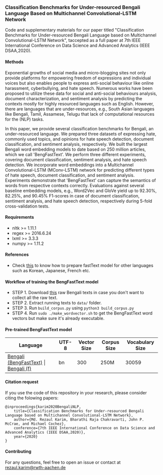 ### Classification Benchmarks for Under-resourced Bengali Language Based on Multichannel Convolutional-LSTM Network
Code and supplementary materials for our paper titled "Classification Benchmarks for Under-resourced Bengali Language based on Multichannel Convolutional-LSTM Network", taccepted as a full paper at 7th IEEE International Conference on Data Science and Advanced Analytics (IEEE DSAA,2020). 

#### Methods
Exponential growths of social media and micro-blogging sites not only provide platforms for empowering freedom of expressions and individual voices but also enables people to express anti-social behaviour like online harassment, cyberbullying, and hate speech. Numerous works have been proposed to utilize these data for social and anti-social behaviours analysis, document characterization, and sentiment analysis by predicting the contexts mostly for highly resourced languages such as English. However, there are languages that are under-resources, e.g., South Asian languages like Bengali, Tamil, Assamese, Telugu that lack of computational resources for the (NLP) tasks. 

In this paper, we provide several classification benchmarks for Bengali, an under-resourced language. We prepared three datasets of expressing hate, commonly used topics, and opinions for hate speech detection, document classification, and sentiment analysis, respectively. We built the largest Bengali word embedding models to date based on 250 million articles, which we call 'BengFastText'. We perform three different experiments, covering document classification, sentiment analysis, and hate speech detection. We incorporate word embeddings into a Multichannel Convolutional-LSTM (MConv-LSTM) network for predicting different types of hate speech, document classification, and sentiment analysis. Experiments demonstrate that 'BengFastText' can capture the semantics of words from respective contexts correctly. Evaluations against several baseline embedding models, e.g., Word2Vec and GloVe yield up to 92.30%, 82.25%, and 90.45% F1-scores in case of document classification, sentiment analysis, and hate speech detection, respectively during 5-fold cross-validation tests.

#### Requirements
* nltk >= 1.11.1
* regex >= 2016.6.24
* lxml >= 3.3.3
* numpy >= 1.11.2
	
#### References
* Check [this](https://github.com/Kyubyong/wordvectors) to know how to prepare fastText model for other languages such as Korean, Japanese, French etc.

#### Workflow of training the BengFastText model 
* STEP 1. Download [this](https://drive.google.com/open?id=199Z3KlTLvoApGixb5rwDIkbsmsl2n56F) raw Bengali texts in case you don't want to collect all the raw text.
* STEP 2. Extract running texts to `data/` folder.
* STEP 3. Run `build_corpus.py` using `python3 build_corpus.py`
* STEP 4. Run `sudo ./make_wordvector.sh` to get the BengFastText word vectors but make sure it's already executable.

#### Pre-trained BengFastText model
| Language  |  UTF-8 | Vector Size | Corpus Size  | Vocabulary Size | 
| ---       |---        |---           |---           |---           |
|[Bengali (BengFastText)](https://drive.google.com/open?id=1Q_45PQpRWQvZL2p8sIngmgg6Tr5YbKmH) \| [Bengali (f)](https://drive.google.com/open?id=1Q_45PQpRWQvZL2p8sIngmgg6Tr5YbKmH)|bn|300|250M |30059| negative sampling |

#### Citation request
If you use the code of this repository in your research, please consider citing the folowing papers:

    @inproceedings{karim2020BengaliNLP,
        title={Classification Benchmarks for Under-resourced Bengali Language based on Multichannel Convolutional-LSTM Network},
        author={Md. Rezaul Karim, Bharathi Raja Chakravarti, John P. McCrae, and Michael Cochez},
        conference={7th IEEE International Conference on Data Science and Advanced Analytics (IEEE DSAA,2020)},
        year={2020}
    }

#### Contributing
For any questions, feel free to open an issue or contact at rezaul.karim@rwth-aachen.de
